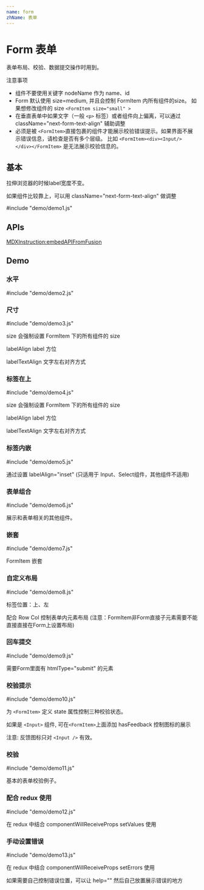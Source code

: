 ```yaml
---
name: form
zhName: 表单
---
```


# Form 表单


表单布局、校验、数据提交操作时用到。

注意事项
* 组件不要使用关键字 nodeName 作为 name、id
* Form 默认使用 size=medium, 并且会控制 FormItem 内所有组件的size。 如果想修改组件的 size `<FormItem size="small" >`
* 在垂直表单中如果文字（一般 `<p>` 标签）或者组件向上偏离，可以通过 className="next-form-text-align" 辅助调整
* 必须是被 `<FormItem>`直接包裹的组件才能展示校验错误提示。如果界面不展示错误信息，请检查是否有多个层级。 比如 `<FormItem><div><Input/></div></FormItem>` 是无法展示校验信息的。

## 基本

拉伸浏览器的时候label宽度不变。

如果组件比较靠上，可以用 className="next-form-text-align" 做调整

#include "demo/demo1.js"

## APIs

[MDXInstruction:embedAPIFromFusion](https://github.com/alibaba-fusion/next/blob/master/docs/form/index.md)

## Demo

### 水平

#include "demo/demo2.js"

### 尺寸

#include "demo/demo3.js"

size 会强制设置 FormItem 下的所有组件的 size

labelAlign label 方位

labelTextAlign 文字左右对齐方式

### 标签在上

#include "demo/demo4.js"

size 会强制设置 FormItem 下的所有组件的 size

labelAlign label 方位

labelTextAlign 文字左右对齐方式

### 标签内嵌

#include "demo/demo5.js"

通过设置 labelAlign="inset" (只适用于 Input、Select组件，其他组件不适用)

### 表单组合

#include "demo/demo6.js"

展示和表单相关的其他组件。

### 嵌套

#include "demo/demo7.js"

FormItem 嵌套

### 自定义布局

#include "demo/demo8.js"

标签位置：上、左

配合 Row Col 控制表单内元素布局 (注意：FormItem非Form直接子元素需要不能直接直接在Form上设置布局)

### 回车提交

#include "demo/demo9.js"

需要Form里面有 htmlType="submit" 的元素

### 校验提示

#include "demo/demo10.js"

为 `<FormItem>` 定义 state 属性控制三种校验状态。

如果是 `<Input>` 组件, 可在`<FormItem>`上面添加 hasFeedback 控制图标的展示

注意: 反馈图标只对 `<Input />` 有效。

### 校验

#include "demo/demo11.js"

基本的表单校验例子。

### 配合 redux 使用

#include "demo/demo12.js"

在 redux 中结合 componentWillReceiveProps setValues 使用

### 手动设置错误

#include "demo/demo13.js"

在 redux 中结合 componentWillReceiveProps setErrors 使用

如果需要自己控制错误位置，可以让 help="" 然后自己放置展示错误的地方
